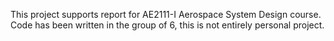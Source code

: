 This project supports report for AE2111-I Aerospace System Design course. Code has been written in the group of 6, this is not entirely personal project.